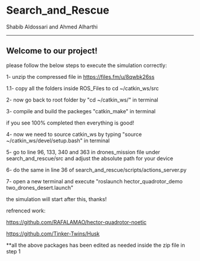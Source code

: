 # Search_and_Rescue

Shabib Aldossari and Ahmed Alharthi

----------------------
Welcome to our project!
----------------------

please follow the below steps to execute the simulation correctly:

1- unzip the compressed file in https://files.fm/u/8qwbk26ss

1.1- copy all the folders inside ROS_Files to cd ~/catkin_ws/src

2- now go back to root folder by "cd ~/catkin_ws/" in terminal

3- compile and build the packeges "catkin_make" in terminal

if you see 100% completed then everything is good!

4- now we need to source catkin_ws by typing "source ~/catkin_ws/devel/setup.bash" in terminal

5- go to line 96, 133, 340 and 363 in drones_mission file under search_and_rescue/src and adjust the absolute path for your device

6- do the same in line 36 of search_and_rescue/scripts/actions_server.py

7- open a new terminal and execute "roslaunch hector_quadrotor_demo two_drones_desert.launch"

the simulation will start after this, thanks!

refrenced work:

https://github.com/RAFALAMAO/hector-quadrotor-noetic

https://github.com/Tinker-Twins/Husk

**all the above packages has been edited as needed inside the zip file in step 1

